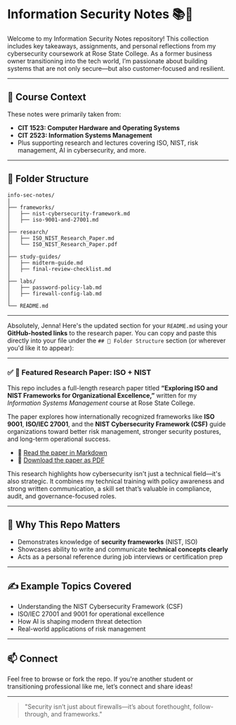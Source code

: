 # Information Security Notes 📚🔐

Welcome to my Information Security Notes repository! This collection includes key takeaways, assignments, and personal reflections from my cybersecurity coursework at Rose State College. As a former business owner transitioning into the tech world, I’m passionate about building systems that are not only secure—but also customer-focused and resilient.

---

## 📘 Course Context
These notes were primarily taken from:
- **CIT 1523: Computer Hardware and Operating Systems**
- **CIT 2523: Information Systems Management**
- Plus supporting research and lectures covering ISO, NIST, risk management, AI in cybersecurity, and more.

---

## 📁 Folder Structure
```
info-sec-notes/
│
├── frameworks/
│   ├── nist-cybersecurity-framework.md
│   ├── iso-9001-and-27001.md
│
├── research/
│   ├── ISO_NIST_Research_Paper.md
│   └── ISO_NIST_Research_Paper.pdf
│
├── study-guides/
│   ├── midterm-guide.md
│   ├── final-review-checklist.md
│
├── labs/
│   ├── password-policy-lab.md
│   ├── firewall-config-lab.md
│
└── README.md
```

---

Absolutely, Jenna! Here's the updated section for your `README.md` using your **GitHub-hosted links** to the research paper. You can copy and paste this directly into your file under the `## 📁 Folder Structure` section (or wherever you'd like it to appear):

---

### ✅ 📄 Featured Research Paper: ISO + NIST

This repo includes a full-length research paper titled
**“Exploring ISO and NIST Frameworks for Organizational Excellence,”** written for my *Information Systems Management* course at Rose State College.

The paper explores how internationally recognized frameworks like **ISO 9001**, **ISO/IEC 27001**, and the **NIST Cybersecurity Framework (CSF)** guide organizations toward better risk management, stronger security postures, and long-term operational success.

* 📄 [Read the paper in Markdown](https://github.com/jennafrank/Information_Security_Notes/blob/main/Research/ISO_NIST_Research/ISO_NIST_Research_Paper.md)
* 📎 [Download the paper as PDF](https://github.com/jennafrank/Information_Security_Notes/blob/main/Research/ISO_NIST_Research/ISO_NIST_Research_Paper.md)

This research highlights how cybersecurity isn't just a technical field—it's also strategic. It combines my technical training with policy awareness and strong written communication, a skill set that’s valuable in compliance, audit, and governance-focused roles.

---

## 🌟 Why This Repo Matters
- Demonstrates knowledge of **security frameworks** (NIST, ISO)
- Showcases ability to write and communicate **technical concepts clearly**
- Acts as a personal reference during job interviews or certification prep

---

## ✍️ Example Topics Covered
- Understanding the NIST Cybersecurity Framework (CSF)
- ISO/IEC 27001 and 9001 for operational excellence
- How AI is shaping modern threat detection
- Real-world applications of risk management

---

## 📫 Connect
Feel free to browse or fork the repo. If you're another student or transitioning professional like me, let’s connect and share ideas!

---

> "Security isn’t just about firewalls—it’s about forethought, follow-through, and frameworks."

